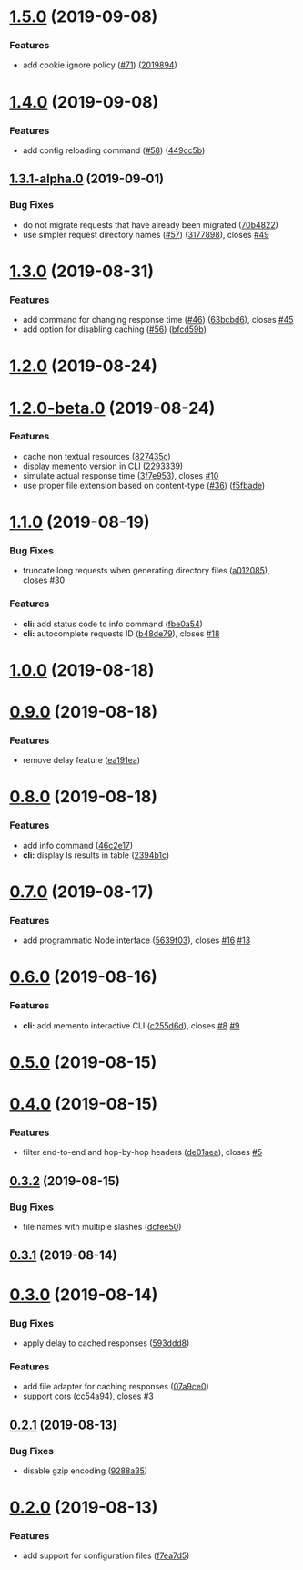 # [1.5.0](https://github.com/antoinechalifour/memento/compare/1.4.0...1.5.0) (2019-09-08)


### Features

* add cookie ignore policy ([#71](https://github.com/antoinechalifour/memento/issues/71)) ([2019894](https://github.com/antoinechalifour/memento/commit/2019894))

# [1.4.0](https://github.com/antoinechalifour/memento/compare/1.3.1-alpha.0...1.4.0) (2019-09-08)


### Features

* add config reloading command ([#58](https://github.com/antoinechalifour/memento/issues/58)) ([449cc5b](https://github.com/antoinechalifour/memento/commit/449cc5b))

## [1.3.1-alpha.0](https://github.com/antoinechalifour/memento/compare/1.3.0...1.3.1-alpha.0) (2019-09-01)


### Bug Fixes

* do not migrate requests that have already been migrated ([70b4822](https://github.com/antoinechalifour/memento/commit/70b4822))
* use simpler request directory names ([#57](https://github.com/antoinechalifour/memento/issues/57)) ([3177898](https://github.com/antoinechalifour/memento/commit/3177898)), closes [#49](https://github.com/antoinechalifour/memento/issues/49)

# [1.3.0](https://github.com/antoinechalifour/memento/compare/1.2.0...1.3.0) (2019-08-31)


### Features

* add command for changing response time ([#46](https://github.com/antoinechalifour/memento/issues/46)) ([63bcbd6](https://github.com/antoinechalifour/memento/commit/63bcbd6)), closes [#45](https://github.com/antoinechalifour/memento/issues/45)
* add option for disabling caching ([#56](https://github.com/antoinechalifour/memento/issues/56)) ([bfcd59b](https://github.com/antoinechalifour/memento/commit/bfcd59b))

# [1.2.0](https://github.com/antoinechalifour/memento/compare/1.2.0-beta.0...1.2.0) (2019-08-24)

# [1.2.0-beta.0](https://github.com/antoinechalifour/memento/compare/v1.1.0...v1.2.0-beta.0) (2019-08-24)


### Features

* cache non textual resources ([827435c](https://github.com/antoinechalifour/memento/commit/827435c))
* display memento version in CLI ([2293339](https://github.com/antoinechalifour/memento/commit/2293339))
* simulate actual response time ([3f7e953](https://github.com/antoinechalifour/memento/commit/3f7e953)), closes [#10](https://github.com/antoinechalifour/memento/issues/10)
* use proper file extension based on content-type ([#36](https://github.com/antoinechalifour/memento/issues/36)) ([f5fbade](https://github.com/antoinechalifour/memento/commit/f5fbade))



# [1.1.0](https://github.com/antoinechalifour/memento/compare/v1.0.0...v1.1.0) (2019-08-19)


### Bug Fixes

* truncate long requests when generating directory files ([a012085](https://github.com/antoinechalifour/memento/commit/a012085)), closes [#30](https://github.com/antoinechalifour/memento/issues/30)


### Features

* **cli:** add status code to info command ([fbe0a54](https://github.com/antoinechalifour/memento/commit/fbe0a54))
* **cli:** autocomplete requests ID ([b48de79](https://github.com/antoinechalifour/memento/commit/b48de79)), closes [#18](https://github.com/antoinechalifour/memento/issues/18)



# [1.0.0](https://github.com/antoinechalifour/memento/compare/v0.9.0...v1.0.0) (2019-08-18)



# [0.9.0](https://github.com/antoinechalifour/memento/compare/v0.8.0...v0.9.0) (2019-08-18)


### Features

* remove delay feature ([ea191ea](https://github.com/antoinechalifour/memento/commit/ea191ea))



# [0.8.0](https://github.com/antoinechalifour/memento/compare/v0.7.0...v0.8.0) (2019-08-18)


### Features

* add info command ([46c2e17](https://github.com/antoinechalifour/memento/commit/46c2e17))
* **cli:** display ls results in table ([2394b1c](https://github.com/antoinechalifour/memento/commit/2394b1c))



# [0.7.0](https://github.com/antoinechalifour/memento/compare/v0.6.0...v0.7.0) (2019-08-17)


### Features

* add programmatic Node interface ([5639f03](https://github.com/antoinechalifour/memento/commit/5639f03)), closes [#16](https://github.com/antoinechalifour/memento/issues/16) [#13](https://github.com/antoinechalifour/memento/issues/13)



# [0.6.0](https://github.com/antoinechalifour/memento/compare/v0.5.0...v0.6.0) (2019-08-16)


### Features

* **cli:** add memento interactive CLI ([c255d6d](https://github.com/antoinechalifour/memento/commit/c255d6d)), closes [#8](https://github.com/antoinechalifour/memento/issues/8) [#9](https://github.com/antoinechalifour/memento/issues/9)



# [0.5.0](https://github.com/antoinechalifour/memento/compare/v0.4.0...v0.5.0) (2019-08-15)



# [0.4.0](https://github.com/antoinechalifour/memento/compare/v0.3.2...v0.4.0) (2019-08-15)


### Features

* filter end-to-end and hop-by-hop headers ([de01aea](https://github.com/antoinechalifour/memento/commit/de01aea)), closes [#5](https://github.com/antoinechalifour/memento/issues/5)



## [0.3.2](https://github.com/antoinechalifour/memento/compare/v0.3.1...v0.3.2) (2019-08-15)


### Bug Fixes

* file names with multiple slashes ([dcfee50](https://github.com/antoinechalifour/memento/commit/dcfee50))



## [0.3.1](https://github.com/antoinechalifour/memento/compare/v0.3.0...v0.3.1) (2019-08-14)



# [0.3.0](https://github.com/antoinechalifour/memento/compare/v0.2.1...v0.3.0) (2019-08-14)


### Bug Fixes

* apply delay to cached responses ([593ddd8](https://github.com/antoinechalifour/memento/commit/593ddd8))


### Features

* add file adapter for caching responses ([07a9ce0](https://github.com/antoinechalifour/memento/commit/07a9ce0))
* support cors ([cc54a94](https://github.com/antoinechalifour/memento/commit/cc54a94)), closes [#3](https://github.com/antoinechalifour/memento/issues/3)



## [0.2.1](https://github.com/antoinechalifour/memento/compare/v0.2.0...v0.2.1) (2019-08-13)


### Bug Fixes

* disable gzip encoding ([9288a35](https://github.com/antoinechalifour/memento/commit/9288a35))



# [0.2.0](https://github.com/antoinechalifour/memento/compare/f7ea7d5...v0.2.0) (2019-08-13)


### Features

* add support for configuration files ([f7ea7d5](https://github.com/antoinechalifour/memento/commit/f7ea7d5))

